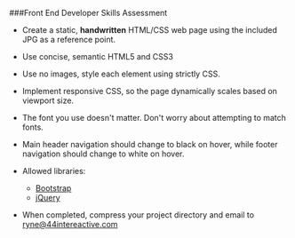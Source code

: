 ###Front End Developer Skills Assessment

* Create a static, **handwritten** HTML/CSS web page using the included JPG as a reference point.
* Use concise, semantic HTML5 and CSS3
* Use no images, style each element using strictly CSS.
* Implement responsive CSS, so the page dynamically scales based on viewport size.
* The font you use doesn't matter. Don't worry about attempting to match fonts.
* Main header navigation should change to black on hover, while footer navigation should change to white on hover.
* Allowed libraries:
	* [Bootstrap](http://getbootstrap.com/)
	* [jQuery](http://jquery.com/)
	
* When completed, compress your project directory and email to [ryne@44intereactive.com](mailto:ryne@44interactive.com)